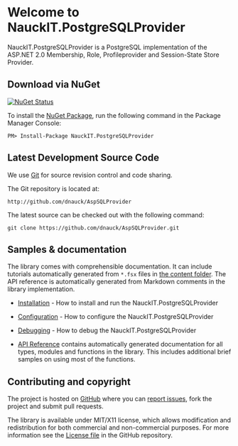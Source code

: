 # Welcome to NauckIT.PostgreSQLProvider

NauckIT.PostgreSQLProvider is a PostgreSQL implementation of the ASP.NET 2.0 Membership, Role,
Profileprovider and Session-State Store Provider.

## Download via NuGet

[![NuGet Status](http://img.shields.io/nuget/v/NauckIT.PostgreSQLProvider.svg?style=flat)](https://www.nuget.org/packages/NauckIT.PostgreSQLProvider/)

To install the [NuGet Package][nuget], run the following command in the Package Manager Console:

    PM> Install-Package NauckIT.PostgreSQLProvider

## Latest Development Source Code

We use [Git](http://www.git-scm.com/) for source revision control and code sharing.

The Git repository is located at:

    http://github.com/dnauck/AspSQLProvider

The latest source can be checked out with the following command:

    git clone https://github.com/dnauck/AspSQLProvider.git

Samples & documentation
-----------------------

The library comes with comprehensible documentation. 
It can include tutorials automatically generated from `*.fsx` files in [the content folder][content]. 
The API reference is automatically generated from Markdown comments in the library implementation.

 * [Installation](installation.html) - How to install and run the NauckIT.PostgreSQLProvider

 * [Configuration](configuration.html) - How to configure the NauckIT.PostgreSQLProvider

 * [Debugging](debugging.html) - How to debug the NauckIT.PostgreSQLProvider

 * [API Reference](reference/index.html) contains automatically generated documentation for all types, modules
   and functions in the library. This includes additional brief samples on using most of the
   functions.
 
Contributing and copyright
--------------------------

The project is hosted on [GitHub][gh] where you can [report issues][issues], fork 
the project and submit pull requests. 

The library is available under MIT/X11 license, which allows modification and 
redistribution for both commercial and non-commercial purposes. For more information see the [License file][license] in the GitHub repository. 

  [content]: https://github.com/dnauck/AspSQLProvider/tree/master/docs/content
  [gh]: https://github.com/dnauck/AspSQLProvider
  [issues]: https://github.com/dnauck/AspSQLProvider/issues
  [readme]: https://github.com/dnauck/AspSQLProvider/blob/master/README.md
  [license]: https://github.com/dnauck/AspSQLProvider/blob/master/LICENSE.txt
  [nuget]: http://nuget.org/List/Packages/NauckIT.PostgreSQLProvider